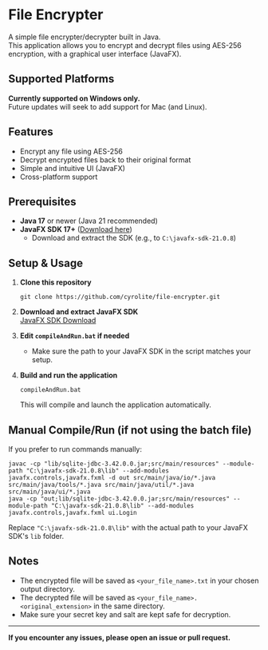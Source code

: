 # File Encrypter

A simple file encrypter/decrypter built in Java.  
This application allows you to encrypt and decrypt files using AES-256 encryption, with a graphical user interface (JavaFX).

## Supported Platforms

**Currently supported on Windows only.**  
Future updates will seek to add support for Mac (and Linux).

## Features

- Encrypt any file using AES-256
- Decrypt encrypted files back to their original format
- Simple and intuitive UI (JavaFX)
- Cross-platform support

## Prerequisites

- **Java 17** or newer (Java 21 recommended)
- **JavaFX SDK 17+** ([Download here](https://gluonhq.com/products/javafx/))
  - Download and extract the SDK (e.g., to `C:\javafx-sdk-21.0.8`)

## Setup & Usage

1. **Clone this repository**
   ```
   git clone https://github.com/cyrolite/file-encrypter.git
   ```

2. **Download and extract JavaFX SDK**  
   [JavaFX SDK Download](https://gluonhq.com/products/javafx/)

3. **Edit `compileAndRun.bat` if needed**  
   - Make sure the path to your JavaFX SDK in the script matches your setup.

4. **Build and run the application**
   ```
   compileAndRun.bat
   ```

   This will compile and launch the application automatically.

## Manual Compile/Run (if not using the batch file)

If you prefer to run commands manually:

```
javac -cp "lib/sqlite-jdbc-3.42.0.0.jar;src/main/resources" --module-path "C:\javafx-sdk-21.0.8\lib" --add-modules javafx.controls,javafx.fxml -d out src/main/java/io/*.java src/main/java/tools/*.java src/main/java/util/*.java src/main/java/ui/*.java
java -cp "out;lib/sqlite-jdbc-3.42.0.0.jar;src/main/resources" --module-path "C:\javafx-sdk-21.0.8\lib" --add-modules javafx.controls,javafx.fxml ui.Login
```

Replace `"C:\javafx-sdk-21.0.8\lib"` with the actual path to your JavaFX SDK's `lib` folder.

## Notes

- The encrypted file will be saved as `<your_file_name>.txt` in your chosen output directory.
- The decrypted file will be saved as `<your_file_name>.<original_extension>` in the same directory.
- Make sure your secret key and salt are kept safe for decryption.

---

**If you encounter any issues, please open an issue or pull request.**